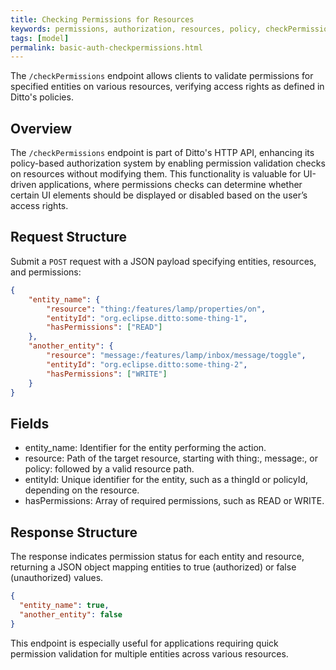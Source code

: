 ```yaml
---
title: Checking Permissions for Resources  
keywords: permissions, authorization, resources, policy, checkPermissions  
tags: [model]  
permalink: basic-auth-checkpermissions.html  
---
```


The `/checkPermissions` endpoint allows clients to validate permissions for specified entities on various resources, verifying access rights as defined in Ditto's policies.

## Overview

The `/checkPermissions` endpoint is part of Ditto's HTTP API, enhancing its policy-based authorization system by enabling permission validation checks on resources without modifying them. 
This functionality is valuable for UI-driven applications, where permissions checks can determine whether certain UI elements should be displayed or disabled based on the user’s access rights.

## Request Structure

Submit a `POST` request with a JSON payload specifying entities, resources, and permissions:

```json
{
    "entity_name": {
        "resource": "thing:/features/lamp/properties/on",
        "entityId": "org.eclipse.ditto:some-thing-1",
        "hasPermissions": ["READ"]
    },
    "another_entity": {
        "resource": "message:/features/lamp/inbox/message/toggle",
        "entityId": "org.eclipse.ditto:some-thing-2",
        "hasPermissions": ["WRITE"]
    }
}
```
## Fields
- entity_name: Identifier for the entity performing the action.
- resource: Path of the target resource, starting with thing:, message:, or policy: followed by a valid resource path.
- entityId: Unique identifier for the entity, such as a thingId or policyId, depending on the resource.
- hasPermissions: Array of required permissions, such as READ or WRITE.

## Response Structure
The response indicates permission status for each entity and resource, returning a JSON object mapping entities to true (authorized) or false (unauthorized) values.

```json
{
  "entity_name": true,
  "another_entity": false
}
```
This endpoint is especially useful for applications requiring quick permission validation for multiple entities across various resources.